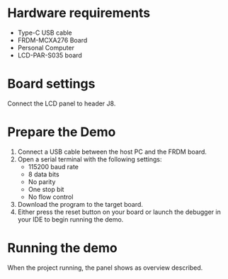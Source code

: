 Hardware requirements
=====================
- Type-C USB cable
- FRDM-MCXA276 Board
- Personal Computer
- LCD-PAR-S035 board

Board settings
============
Connect the LCD panel to header J8.

Prepare the Demo
================
1.  Connect a USB cable between the host PC and the FRDM board.
2.  Open a serial terminal with the following settings:
    - 115200 baud rate
    - 8 data bits
    - No parity
    - One stop bit
    - No flow control
3.  Download the program to the target board.
4.  Either press the reset button on your board or launch the debugger in your IDE to begin running the demo.

Running the demo
================
When the project running, the panel shows as overview described.
